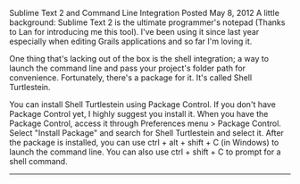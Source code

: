 Sublime Text 2 and Command Line Integration
Posted May 8, 2012
A little background: Sublime Text 2 is the ultimate programmer's notepad (Thanks to Lan for introducing me this tool). I've been using it since last year especially when editing Grails applications and so far I'm loving it.

One thing that's lacking out of the box is the shell integration; a way to launch the command line and pass your project's folder path for convenience. Fortunately, there's a package for it. It's called Shell Turtlestein.

You can install Shell Turtlestein using Package Control. If you don't have Package Control yet, I highly suggest you install it.
When you have the Package Control, access it through Preferences menu > Package Control.
Select "Install Package" and search for Shell Turtlestein and select it.
After the package is installed, you can use ctrl + alt + shift + C (in Windows) to launch the command line.
You can also use ctrl + shift + C to prompt for a shell command.

---

